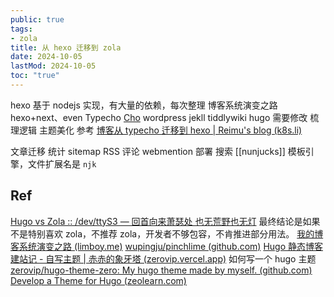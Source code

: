 ```yaml
---
public: true
tags:
- zola
title: 从 hexo 迁移到 zola
date: 2024-10-05
lastMod: 2024-10-05
toc: "true"
---
```


hexo 基于 nodejs 实现，有大量的依赖，每次整理
博客系统演变之路
hexo+next、even Typecho [Cho](https://github.com/pagecho/maupassant/)
wordpress
jekll
tiddlywiki
hugo
需要修改
梳理逻辑
主题美化
参考 [博客从 typecho 迁移到 hexo | Reimu's blog (k8s.li)](https://blog.k8s.li/blog-typecho-to-hexo.html)

文章迁移
统计
sitemap
RSS
评论
webmention
部署
搜索
[[nunjucks]] 模板引擎，文件扩展名是 `njk`
## Ref
[Hugo vs Zola :: /dev/ttyS3 — 回首向来萧瑟处 也无荒野也无灯](https://ttys3.dev/post/hugo-vs-zola/) 最终结论是如果不是特别喜欢 zola，不推荐 zola，开发者不够包容，不肯推进部分用法。
[我的博客系统演变之路 (limboy.me)](https://limboy.me/posts/my-blog-system/)
[wupingju/pinchlime (github.com)](https://github.com/wupingju/pinchlime)
[Hugo 静态博客建站记 - 自写主题 | 赤赤的象牙塔 (zerovip.vercel.app)](https://zerovip.vercel.app/zh/18284/) 如何写一个 hugo 主题
[zerovip/hugo-theme-zero: My hugo theme made by myself. (github.com)](https://github.com/zerovip/hugo-theme-zero)
[Develop a Theme for Hugo (zeolearn.com)](https://www.zeolearn.com/magazine/develop-a-theme-for-hugo)
